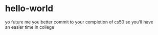 # hello-world

yo future me you better commit to your completion of cs50 so you'll have an easier time in college
